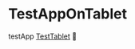 # TestAppOnTablet
testApp
[TestTablet](https://serhiitkachenko.github.io/TestAppOnTablet/blob/master/index.html)  :milky_way:


